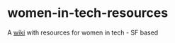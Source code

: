 # women-in-tech-resources
A [wiki](https://github.com/aespaldi/women-in-tech-resources/wiki) with resources for women in tech - SF based
